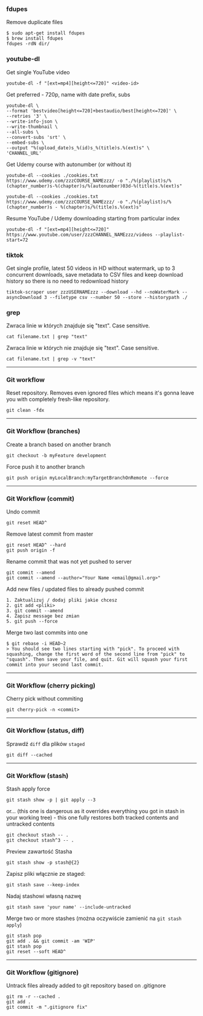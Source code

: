 ### fdupes

Remove duplicate files
```
$ sudo apt-get install fdupes
$ brew install fdupes
fdupes -rdN dir/
```

### youtube-dl

Get single YouTube video
```
youtube-dl -f "[ext=mp4][height<=720]" <video-id>
```

Get preferred - 720p, name with date prefix, subs
```
youtube-dl \
--format 'bestvideo[height<=720]+bestaudio/best[height<=720]' \
--retries '3' \
--write-info-json \
--write-thumbnail \
--all-subs \
--convert-subs 'srt' \
--embed-subs \
--output "%(upload_date)s_%(id)s_%(title)s.%(ext)s" \
'CHANNEL_URL'
```

Get Udemy course with autonumber (or without it)
```
youtube-dl --cookies ./cookies.txt https://www.udemy.com/zzzCOURSE_NAMEzzz/ -o "./%(playlist)s/%(chapter_number)s-%(chapter)s/%(autonumber)03d-%(title)s.%(ext)s"

youtube-dl --cookies ./cookies.txt https://www.udemy.com/zzzCOURSE_NAMEzzz/ -o "./%(playlist)s/%(chapter_number)s - %(chapter)s/%(title)s.%(ext)s"
```

Resume YouTube / Udemy downloading starting from particular index
```
youtube-dl -f "[ext=mp4][height<=720]" https://www.youtube.com/user/zzzCHANNEL_NAMEzzz/videos --playlist-start=72
```

### tiktok

Get single profile, latest 50 videos in HD without watermark, up to 3 concurrent downloads, save metadata to CSV files and keep download history so there is no need to redownload history
```
tiktok-scraper user zzzUSERNAMEzzz --download --hd --noWaterMark --asyncDownload 3 --filetype csv --number 50 --store --historypath ./
```

### grep

Zwraca linie w których znajduje się "text". Case sensitive.
```
cat filename.txt | grep "text"
```

Zwraca linie w których nie znajduje się "text". Case sensitive.
```
cat filename.txt | grep -v "text"
```

---

### Git workflow

Reset repository. Removes even ignored files which means it's gonna leave you with completely fresh-like repository.
```
git clean -fdx
```

---

### Git Workflow (branches)

Create a branch based on another branch
```
git checkout -b myFeature development
```

Force push it to another branch
```
git push origin myLocalBranch:myTargetBranchOnRemote --force
```

---

### Git Workflow (commit)

Undo commit
```
git reset HEAD^
```

Remove latest commit from master
```
git reset HEAD^ --hard
git push origin -f
```

Rename commit that was not yet pushed to server
```
git commit --amend
git commit --amend --author="Your Name <email@gmail.org>"
```

Add new files / updated files to already pushed commit
```
1. Zaktualizuj / dodaj pliki jakie chcesz
2. git add <pliki>
3. git commit --amend
4. Zapisz message bez zmian
5. git push --force
```

Merge two last commits into one
```
$ git rebase -i HEAD~2
> You should see two lines starting with "pick". To proceed with squashing, change the first word of the second line from "pick" to "squash". Then save your file, and quit. Git will squash your first commit into your second last commit.
```

---

### Git Workflow (cherry picking)

Cherry pick without commiting
```
git cherry-pick -n <commit>
```

---

### Git Workflow (status, diff)

Sprawdź `diff` dla plików `staged`
```
git diff --cached
```

---

### Git Workflow (stash)

Stash apply force
```
git stash show -p | git apply --3
```
or... (this one is dangerous as it overrides everything you got in stash in your working tree) - this one fully restores both tracked contents and untracked contents
```
git checkout stash -- .
git checkout stash^3 -- .
```

Preview zawartość Stasha
```
git stash show -p stash@{2}
```

Zapisz pliki włącznie ze staged:
```
git stash save --keep-index
```

Nadaj stashowi własną nazwę
```
git stash save 'your name' --include-untracked
```

Merge two or more stashes (można oczywiście zamienić na `git stash apply`)
```
git stash pop
git add . && git commit -am 'WIP'
git stash pop
git reset --soft HEAD^
```

---

### Git Workflow (gitignore)

Untrack files already added to git repository based on .gitignore
```
git rm -r --cached .
git add .
git commit -m ".gitignore fix"
```
